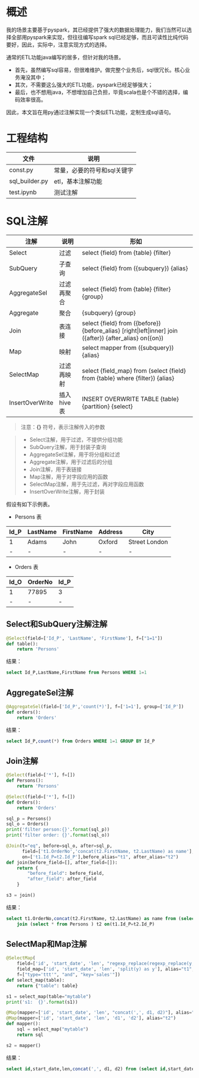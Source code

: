 # 概述
我的场景主要基于pyspark，其已经提供了强大的数据处理能力，我们当然可以选择全部用pyspark来实现，但往往编写spark sql已经足够，而且可读性比纯代码要好，因此，实际中，注意实现方式的选择。

通常的ETL功能java编写的居多，但针对我的场景。
- 首先，虽然编写sql容易，但很难维护。做完整个业务后，sql很冗长。核心业务淹没其中；
- 其次，不需要这么强大的ETL功能，pyspark已经足够强大；
- 最后，也不想用java，不想增加自己负担，毕竟scala也是个不错的选择，编码效率很高。

因此，本文旨在用py通过注解实现一个类似ETL功能，定制生成sql语句。

# 工程结构
文件 | 说明
---|---
const.py | 常量，必要的符号和sql关键字
sql_builder.py | etl，基本注解功能
test.ipynb | 测试注解

# SQL注解

注解| 说明 | 形如
---|---|---
Select | 过滤 | select {field} from {table} {filter}
SubQuery | 子查询 | select {field} from ({subquery}) {alias}
AggregateSel | 过滤再聚合 | select {field} from {table} {filter} {group}
Aggregate | 聚合 | {subquery} {group}
Join | 表连接 | select {field} from ({before}) {before_alias} \[right&#124;left&#124;inner\] join ({after}) {after_alias} on({on})
Map | 映射| select mapper from ({subquery}) {alias}
SelectMap | 过滤再映射 | select {field_map} from (select {field} from {table} where {filter}) {alias}
InsertOverWrite | 插入hive表 | INSERT OVERWRITE TABLE {table} {partition} {select}

> 注意：**{}** 符号，表示注解传入的参数

> - Select注解，用于过滤，不提供分组功能
> - SubQuery注解，用于封装子查询
> - AggregateSel注解，用于将分组和过滤
> - Aggregate注解，用于过滤后的分组
> - Join注解，用于表链接
> - Map注解，用于对字段应用的函数
> - SelectMap注解，用于先过滤，再对字段应用函数
> - InsertOverWrite注解，用于封装

假设有如下示例表。

- Persons 表

Id_P	| LastName	| FirstName	| Address	| City
---|---|---|---|---
1	| Adams	| John	| Oxford | Street London
-|-|-|-|- 

- Orders 表

Id_O	| OrderNo	| Id_P
---|---|---
1	| 77895	| 3
-|-|-


## Select和SubQuery注解注解
```python
@Select(field=['Id_P', 'LastName', 'FirstName'], f=["1=1"])
def table():
    return 'Persons'
```
结果：
```sql
select Id_P,LastName,FirstName from Persons WHERE 1=1
```
## AggregateSel注解
```python
@AggregateSel(field=['Id_P','count(*)'], f=['1=1'], group=['Id_P'])
def orders():
    return 'Orders'
```
结果：
```sql
select Id_P,count(*) from Orders WHERE 1=1 GROUP BY Id_P
```

## Join注解
```python
@Select(field=['*'], f=[])
def Persons():
    return 'Persons'

@Select(field=['*'], f=[])
def Orders():
    return 'Orders'

sql_p = Persons()
sql_o = Orders()
print('filter person:{}'.format(sql_p))
print('filter order: {}'.format(sql_o))

@Join(t="eq", before=sql_o, after=sql_p, 
      field=['t1.OrderNo','concat(t2.FirstName, t2.LastName) as name'], 
      on=['t1.Id_P=t2.Id_P'],before_alias="t1", after_alias="t2")
def join(before_field=[], after_field=[]):
    return {
        "before_field": before_field,
        "after_field": after_field
    }

s3 = join()
```
结果：
```sql
select t1.OrderNo,concat(t2.FirstName, t2.LastName) as name from (select * from Orders ) t1
    join (select * from Persons ) t2 on(t1.Id_P=t2.Id_P)
```
## SelectMap和Map注解
```python
@SelectMap(
    field=['id', 'start_date', 'len', "regexp_replace(regexp_replace(y, '\\\\]', ''), '\\\\[', '') as y"],
    field_map=['id', 'start_date', 'len', 'split(y) as y'], alias="t1",
    f=["type='ttt'", "and", "key='sales'"])
def select_map(table):
    return {"table": table}

s1 = select_map(table="mytable")
print('s1:  {}'.format(s1))

@Map(mapper=['id', 'start_date', 'len', "concat(',', d1, d2)"], alias="t2")
@Map(mapper=['id', 'start_date', 'len', 'd1', 'd2'], alias="t2")
def mapper():
    sql = select_map("mytable")
    return sql

s2 = mapper()
```
结果：
```sql
select id,start_date,len,concat(',', d1, d2) from (select id,start_date,len,d1,d2 from (select id,start_date,len,split(y) as y from (select id,start_date,len,regexp_replace(regexp_replace(y, '\\]', ''), '\\[', '') as y from mytable WHERE type='ttt' and key='sales') t1) t2) t2
```
